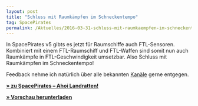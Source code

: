 ```yaml
---
layout: post
title: "Schluss mit Raumkämpfen im Schneckentempo"
tag: SpacePirates
permalink: /Aktuelles/2016-03-31-schluss-mit-raumkaempfen-im-schneckentempo
---
```


In SpacePirates v5 gibts es jetzt für Raumschiffe auch FTL-Sensoren. Kombiniert mit einem FTL-Raumschiff und FTL-Waffen sind somit nun auch Raumkämpfe in FTL-Geschwindigkeit umsetzbar. Also Schluss mit Raumkämpfen im Schneckentempo!

Feedback nehme ich natürlich über alle bekannten [Kanäle](https://spacepirates.jcgames.de/Kontakt) gerne entgegen.

**[&raquo; zu SpacePirates &ndash; Ahoi Landratten!](https://spacepirates.jcgames.de/Spielregeln/)**

**[&raquo; Vorschau herunterladen](https://spacepirates.jcgames.de/Publikationen/)**


